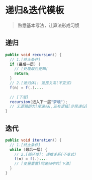 # 递归&迭代模板

> 熟悉基本写法，让算法形成习惯



## 递归

```java
public void recursion() { 
  // 1.[终止条件] 
  if (最后一层) { 
    // [处理最后逻辑] 
    return; 
  }
  // 2.[递归体]: 递推关系(不变式)
  f(n) = f(.)....
      
  // [下潜] 
  recursion(进入下一层"梦境"); 
  // 无逻辑即为[尾递归],还有逻辑[非尾递归]  
}
```



## 迭代

```java
public void iteration() { 
  // 1.[终止条件] 
  while (最后一层) {
    // 2.[循环体]: 递推关系(不变式)
    f(n) = f(.)....
    // [变量重置]同递归中的[下潜]    
  }
}
```

